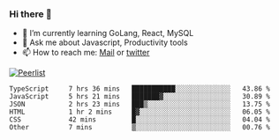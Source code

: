 ### Hi there 👋

- 🌱 I’m currently learning GoLang, React, MySQL
- 💬 Ask me about Javascript, Productivity tools 
- 📫 How to reach me: [Mail](mailto:kvaishak47@gmail.com) or [twitter](https://twitter.com/kvaish4k)

[![Peerlist](https://peerlist-readme-badge.herokuapp.com/api/kvaishak)](https://peerlist.io/kvaishak)

<!--START_SECTION:waka-->

```text
TypeScript     7 hrs 36 mins   ███████████░░░░░░░░░░░░░░   43.86 %
JavaScript     5 hrs 21 mins   ███████▓░░░░░░░░░░░░░░░░░   30.89 %
JSON           2 hrs 23 mins   ███▒░░░░░░░░░░░░░░░░░░░░░   13.75 %
HTML           1 hr 2 mins     █▓░░░░░░░░░░░░░░░░░░░░░░░   06.05 %
CSS            42 mins         █░░░░░░░░░░░░░░░░░░░░░░░░   04.04 %
Other          7 mins          ▒░░░░░░░░░░░░░░░░░░░░░░░░   00.76 %
```

<!--END_SECTION:waka-->
